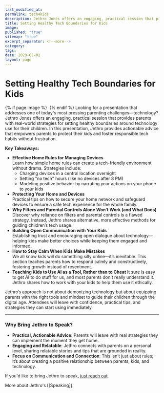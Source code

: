```yaml
---
last_modified_at: 
permalink: tech4kids
description: Jethro Jones offers an engaging, practical session that provides parents with real-world strategies for setting healthy boundaries around technology use for their children. In this presentation, Jethro provides actionable advice that empowers parents to protect their kids and foster responsible tech habits without frustration.
title: Setting Healthy Tech Boundaries for Kids
image: 
published: "true"
sitemap: "true"
excerpt_separator: <!--more-->
category: 
tags: 
date: 2020-05-01
layout: page
---
```

#  Setting Healthy Tech Boundaries for Kids

{% if page.image %} <img src="{{ page.image }}" alt=""> {% endif %}
Looking for a presentation that addresses one of today's most pressing parenting challenges—technology? Jethro Jones offers an engaging, practical session that provides parents with real-world strategies for setting healthy boundaries around technology use for their children. In this presentation, Jethro provides actionable advice that empowers parents to protect their kids and foster responsible tech habits without frustration.

**Key Takeaways:**

- **Effective Home Rules for Managing Devices**  
  Learn how simple home rules can create a tech-friendly environment without drama. Strategies include:
  - Charging devices in a central location overnight
  - Setting "no tech" hours (like no devices after 8 PM)
  - Modeling positive behavior by narrating your actions on your phone to your kids
- **Protecting Your Home and Devices**  
  Practical tips on how to secure your home network and safeguard devices to ensure a safe tech experience for the whole family.
- **Why Filters and Parental Controls Alone Won’t Work (and What Does)**  
  Discover why reliance on filters and parental controls is a flawed strategy. Instead, Jethro shares alternative, more effective methods for guiding children’s tech usage.
- **Building Open Communication with Your Kids**  
  Establishing trust and encouraging open dialogue about technology—helping kids make better choices while keeping them engaged and informed.
- **How to Stay Calm When Kids Make Mistakes**  
  We all know kids will do something silly online—it’s inevitable. This section teaches parents how to respond calmly and constructively, fostering growth instead of resentment.
- **Teaching Kids to Use AI as a Tool, Rather than to Cheat**
  It sure is easy to get AI to do stuff for us, and most parents don't really understand it. Jethro shares how to work with your kids to help them use it ethically.

Jethro’s approach is not about demonizing technology but about equipping parents with the right tools and mindset to guide their children through the digital age. Attendees will leave with confidence, practical tips, and strategies they can start using immediately.

---

### Why Bring Jethro to Speak?

- **Practical, Actionable Advice**: Parents will leave with real strategies they can implement the moment they get home.
- **Engaging and Relatable**: Jethro connects with parents on a personal level, sharing relatable stories and tips that are grounded in reality.
- **Focus on Communication and Connection**: This isn’t just about rules; it’s about creating a positive relationship between parents, kids, and technology.

If you'd like to bring Jethro to speak, [just reach out](mailto:jethro@transformativeprincipal.com).


More about Jethro's [[Speaking]]